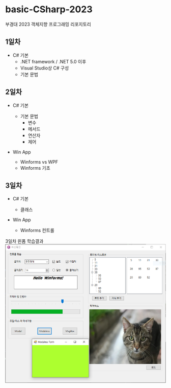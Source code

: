 # basic-CSharp-2023
부경대 2023 객체지향 프로그래밍 리포지토리

## 1일차
- C# 기본
	- .NET framework / .NET 5.0 이후
	- Visual Studio상 C# 구성
	- 기본 문법
	
## 2일차
- C# 기본
	- 기본 문법
		- 변수
		- 메서드
		- 연산자
		- 제어
	
- Win App
	- Winforms vs WPF
	- Winforms 기초
		
## 3일차
- C# 기본
	- 클래스
	
- Win App
	- Winforms 컨트롤
	
3일차 윈폼 학습결과
<img src = "https://raw.githubusercontent.com/kooweajeeI/basic-CSharp-2023/main/images/winforms01.PNG" width="700">
